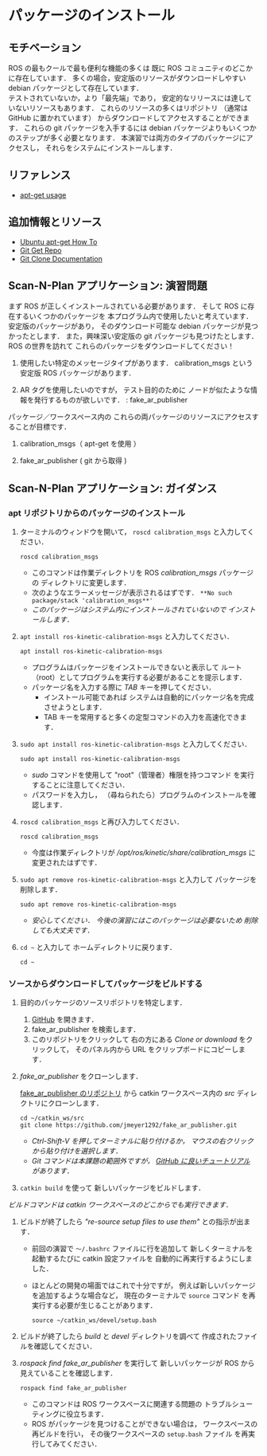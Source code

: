 # パッケージのインストール


## モチベーション

ROS の最もクールで最も便利な機能の多くは
既に ROS コミュニティのどこかに存在しています．
多くの場合，安定版のリソースがダウンロードしやすい
debian パッケージとして存在しています．<br>
テストされていないか，より「最先端」であり，
安定的なリリースには達していないリソースもあります．
これらのリソースの多くはリポジトリ
（通常は GitHub に置かれています）
からダウンロードしてアクセスすることができます．
これらの git パッケージを入手するには
debian パッケージよりもいくつかのステップが多く必要となります．
本演習では両方のタイプのパッケージにアクセスし，
それらをシステムにインストールします．


## リファレンス

* [apt-get usage](http://www.tecmint.com/useful-basic-commands-of-apt-get-and-apt-cache-for-package-management/)


## 追加情報とリソース

* [Ubuntu apt-get How To](https://help.ubuntu.com/community/AptGet/Howto)
* [Git Get Repo](https://git-scm.com/book/en/v2/Git-Basics-Getting-a-Git-Repository)
* [Git Clone Documentation](https://git-scm.com/docs/git-clone)


## Scan-N-Plan アプリケーション: 演習問題

まず ROS が正しくインストールされている必要があります．
そして ROS に存在するいくつかのパッケージを
本プログラム内で使用したいと考えています．
安定版のパッケージがあり，
そのダウンロード可能な debian パッケージが見つかったとします．
また，興味深い安定版の git パッケージも見つけたとします．
ROS の世界を訪れて
これらのパッケージをダウンロードしてください！

 1. 使用したい特定のメッセージタイプがあります．
    calibration_msgs という
    安定版 ROS パッケージがあります．

 2. AR タグを使用したいのですが，
    テスト目的のために
    ノードが似たような情報を発行するものが欲しいです．
    : fake_ar_publisher

パッケージ／ワークスペース内の
これらの両パッケージのリソースにアクセスすることが目標です．

 1. calibration_msgs（ apt-get を使用 ）

 2. fake_ar_publisher ( git から取得 )


## Scan-N-Plan アプリケーション: ガイダンス

### apt リポジトリからのパッケージのインストール

1. ターミナルのウィンドウを開いて，
   `roscd calibration_msgs` と入力してください．

   ```
   roscd calibration_msgs
   ```

   * このコマンドは作業ディレクトリを
     ROS _calibration_msgs_ パッケージの
     ディレクトリに変更します．
   * 次のようなエラーメッセージが表示されるはずです．
     `**No such package/stack 'calibration_msgs**'`
   * _このパッケージはシステム内にインストールされていないので
      インストールします．_

1. `apt install ros-kinetic-calibration-msgs` と入力してください．

   ```
   apt install ros-kinetic-calibration-msgs
   ```

   * プログラムはパッケージをインストールできないと表示して
     ルート（root）としてプログラムを実行する必要があることを提示します．
   * パッケージ名を入力する際に _TAB_ キーを押してください．
     * インストール可能であれば
       システムは自動的にパッケージ名を完成させようとします．
     * TAB キーを常用すると多くの定型コマンドの入力を高速化できます．

1. `sudo apt install ros-kinetic-calibration-msgs` と入力してください．

   ```
   sudo apt install ros-kinetic-calibration-msgs
   ```

   * _sudo_ コマンドを使用して
     "root"（管理者）権限を持つコマンド
     を実行することに注意してください．
   * パスワードを入力し，
     （尋ねられたら）プログラムのインストールを確認します．

1. `roscd calibration_msgs` と再び入力してください．

   ```
   roscd calibration_msgs
   ```

   * 今度は作業ディレクトリが
     _/opt/ros/kinetic/share/calibration_msgs_ に変更されたはずです．

1. `sudo apt remove ros-kinetic-calibration-msgs` と入力して
   パッケージを削除します．

   ```
   sudo apt remove ros-kinetic-calibration-msgs
   ```

   * _安心してください．
      今後の演習にはこのパッケージは必要ないため
      削除しても大丈夫です．_

1. `cd ~` と入力して
   ホームディレクトリに戻ります．

   ```
   cd ~
   ```

### ソースからダウンロードしてパッケージをビルドする

1. 目的のパッケージのソースリポジトリを特定します．

   1. [GitHub](http://github.com/search) を開きます．
   1. fake_ar_publisher を検索します．
   1. このリポジトリをクリックして
      右の方にある _Clone or download_ をクリックして，
      そのパネル内から URL をクリップボードにコピーします．

1. _fake_ar_publisher_ をクローンします．

   [fake_ar_publisher のリポジトリ](https://github.com/jmeyer1292/fake_ar_publisher.git)
   から catkin ワークスペース内の
   _src_ ディレクトリにクローンします．

   ```
   cd ~/catkin_ws/src
   git clone https://github.com/jmeyer1292/fake_ar_publisher.git
   ```

   * _Ctrl-Shift-V を押してターミナルに貼り付けるか，
      マウスの右クリックから貼り付けを選択します．_
   * _Git コマンドは本課題の範囲外ですが，
      [GitHub に良いチュートリアル](https://help.github.com/articles/git-and-github-learning-resources/)
      があります．_

1. `catkin build` を使って
   新しいパッケージをビルドします．

  _ビルドコマンドは catkin ワークスペースのどこからでも実行できます．_

1. ビルドが終了したら
   _"re-source setup files to use them"_
   との指示が出ます．

   * 前回の演習で `〜/.bashrc` ファイルに行を追加して
     新しくターミナルを起動するたびに
     catkin 設定ファイルを
     自動的に再実行するようにしました．
   * ほとんどの開発の場面ではこれで十分ですが，
     例えば新しいパッケージを追加するような場合など，
     現在のターミナルで `source` コマンド
     を再実行する必要が生じることがあります．

     ```
     source ~/catkin_ws/devel/setup.bash
     ```

1. ビルドが終了したら
   _build_ と _devel_ ディレクトリを調べて
   作成されたファイルを確認してください．

1. _rospack find fake_ar_publisher_ を実行して
   新しいパッケージが ROS から見えていることを確認します．

   ```
   rospack find fake_ar_publisher
   ```

   * このコマンドは ROS ワークスペースに関連する問題の
     トラブルシューティングに役立ちます．
   * ROS がパッケージを見つけることができない場合は，
     ワークスペースの再ビルドを行い，
     その後ワークスペースの `setup.bash` ファイル
     を再実行してみてください．
